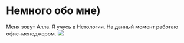 # Немного обо мне)
Меня зовут Алла.
Я учусь в Нетологии.
На данный момент работаю офис-менеджером.
![](Foto-41.jpg)